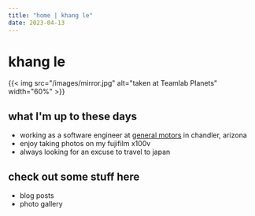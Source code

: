```yaml
---
title: "home | khang le"
date: 2023-04-13
---
```

# khang le
{{< img src="/images/mirror.jpg" alt="taken at Teamlab Planets" width="60%" >}}

## what I'm up to these days

* working as a software engineer at [general motors](https://www.gm.com/) in chandler, arizona
* enjoy taking photos on my fujifilm x100v
* always looking for an excuse to travel to japan

## check out some stuff here

* blog posts
* photo gallery